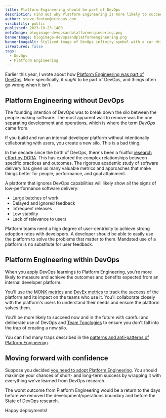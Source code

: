 ```yaml
---
title: Platform Engineering should be part of DevOps
description: Find out why Platform Engineering is more likely to succeed with DevOps than without it.
author: steve.fenton@octopus.com
visibility: public
published: 2023-10-23-1400
metaImage: blogimage-devopsandplatformengineering.png
bannerImage: blogimage-devopsandplatformengineering.png
bannerImageAlt: Stylized image of DevOps infinity symbol with a car driving on it and increasing speed over golden arrows.
isFeatured: false
tags: 
  - DevOps
  - Platform Engineering
---
```


Earlier this year, I wrote about how [Platform Engineering was part of DevOps](https://octopus.com/blog/devops-platform-engineering). More specifically, it *ought* to be part of DevOps, and things often go wrong when it isn't.

## Platform Engineering without DevOps

The founding intention of DevOps was to break down the silo between the people making software. The most apparent wall to remove was the one separating development and operations, which is where the term *DevOps* came from.

If you build and run an internal developer platform without intentionally collaborating with users, you create a new silo. This is a bad thing.

In the decade since the birth of DevOps, there's been a fruitful [research effort by DORA](https://dora.dev). This has explored the complex relationships between specific practices and outcomes. The rigorous academic study of software delivery has given us many valuable metrics and approaches that make things better for people, performance, and goal attainment.

A platform that ignores DevOps capabilities will likely show all the signs of low-performance software delivery:

- Large batches of work
- Delayed and ignored feedback
- Infrequent releases
- Low stability
- Lack of relevance to users

Platform teams need a high degree of user-centricity to achieve strong adoption rates with developers. A developer should be able to easily use the platform to solve the problems that matter to them. Mandated use of a platform is no substitute for user feedback.

## Platform Engineering within DevOps

When you apply DevOps learnings to Platform Engineering, you're more likely to measure and achieve the outcomes and benefits expected from an internal developer platform.

You'll use the [MONK metrics](https://octopus.com/devops/metrics/monk-metrics/) and [DevEx metrics](https://octopus.com/devops/metrics/devex-metrics/) to track the success of the platform and its impact on the teams who use it. You'll collaborate closely with the platform's users to understand their needs and ensure the platform solves them.

You'll be more likely to succeed now and in the future with careful and deliberate use of DevOps and [Team Topologies](https://teamtopologies.com/) to ensure you don't fall into the trap of creating a new silo.

You can find many traps described in the [patterns and anti-patterns of Platform Engineering](https://octopus.com/devops/platform-engineering/patterns-anti-patterns/).

## Moving forward with confidence

Suppose you decided [you need to adopt Platform Engineering](https://octopus.com/devops/platform-engineering/when-to-adopt-platform-engineering/). You should maximize your chances of short- and long-term success by wrapping it with everything we've learned from DevOps research.

The worst outcome from Platform Engineering would be a return to the days before we removed the development/operations boundary and before the State of DevOps research.

Happy deployments!